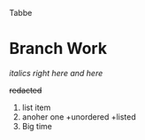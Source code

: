 Tabbe
# Branch Work

*italics right here*   _and here_

~~redacted~~

1. list item
2. anoher one
+unordered
+listed
3. Big time
